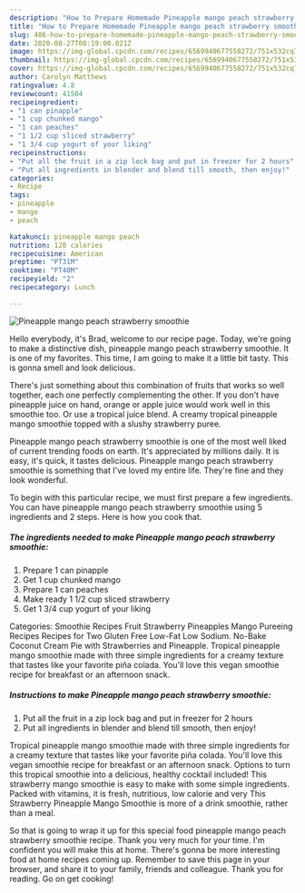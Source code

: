 ```yaml
---
description: "How to Prepare Homemade Pineapple mango peach strawberry smoothie"
title: "How to Prepare Homemade Pineapple mango peach strawberry smoothie"
slug: 486-how-to-prepare-homemade-pineapple-mango-peach-strawberry-smoothie
date: 2020-08-27T08:19:00.021Z
image: https://img-global.cpcdn.com/recipes/6569940677558272/751x532cq70/pineapple-mango-peach-strawberry-smoothie-recipe-main-photo.jpg
thumbnail: https://img-global.cpcdn.com/recipes/6569940677558272/751x532cq70/pineapple-mango-peach-strawberry-smoothie-recipe-main-photo.jpg
cover: https://img-global.cpcdn.com/recipes/6569940677558272/751x532cq70/pineapple-mango-peach-strawberry-smoothie-recipe-main-photo.jpg
author: Carolyn Matthews
ratingvalue: 4.8
reviewcount: 41504
recipeingredient:
- "1 can pinapple"
- "1 cup chunked mango"
- "1 can peaches"
- "1 1/2 cup sliced strawberry"
- "1 3/4 cup yogurt of your liking"
recipeinstructions:
- "Put all the fruit in a zip lock bag and put in freezer for 2 hours"
- "Put all ingredients in blender and blend till smooth, then enjoy!"
categories:
- Recipe
tags:
- pineapple
- mango
- peach

katakunci: pineapple mango peach 
nutrition: 120 calories
recipecuisine: American
preptime: "PT31M"
cooktime: "PT40M"
recipeyield: "2"
recipecategory: Lunch

---
```



![Pineapple mango peach strawberry smoothie](https://img-global.cpcdn.com/recipes/6569940677558272/751x532cq70/pineapple-mango-peach-strawberry-smoothie-recipe-main-photo.jpg)

Hello everybody, it's Brad, welcome to our recipe page. Today, we're going to make a distinctive dish, pineapple mango peach strawberry smoothie. It is one of my favorites. This time, I am going to make it a little bit tasty. This is gonna smell and look delicious.

There&#39;s just something about this combination of fruits that works so well together, each one perfectly complementing the other. If you don&#39;t have pineapple juice on hand, orange or apple juice would work well in this smoothie too. Or use a tropical juice blend. A creamy tropical pineapple mango smoothie topped with a slushy strawberry puree.

Pineapple mango peach strawberry smoothie is one of the most well liked of current trending foods on earth. It's appreciated by millions daily. It is easy, it's quick, it tastes delicious. Pineapple mango peach strawberry smoothie is something that I've loved my entire life. They're fine and they look wonderful.


To begin with this particular recipe, we must first prepare a few ingredients. You can have pineapple mango peach strawberry smoothie using 5 ingredients and 2 steps. Here is how you cook that.

<!--inarticleads1-->

##### The ingredients needed to make Pineapple mango peach strawberry smoothie:

1. Prepare 1 can pinapple
1. Get 1 cup chunked mango
1. Prepare 1 can peaches
1. Make ready 1 1/2 cup sliced strawberry
1. Get 1 3/4 cup yogurt of your liking


Categories: Smoothie Recipes Fruit Strawberry Pineapples Mango Pureeing Recipes Recipes for Two Gluten Free Low-Fat Low Sodium. No-Bake Coconut Cream Pie with Strawberries and Pineapple. Tropical pineapple mango smoothie made with three simple ingredients for a creamy texture that tastes like your favorite piña colada. You&#39;ll love this vegan smoothie recipe for breakfast or an afternoon snack. 

<!--inarticleads2-->

##### Instructions to make Pineapple mango peach strawberry smoothie:

1. Put all the fruit in a zip lock bag and put in freezer for 2 hours
1. Put all ingredients in blender and blend till smooth, then enjoy!


Tropical pineapple mango smoothie made with three simple ingredients for a creamy texture that tastes like your favorite piña colada. You&#39;ll love this vegan smoothie recipe for breakfast or an afternoon snack. Options to turn this tropical smoothie into a delicious, healthy cocktail included! This strawberry mango smoothie is easy to make with some simple ingredients. Packed with vitamins, it is fresh, nutritious, low calorie and very This Strawberry Pineapple Mango Smoothie is more of a drink smoothie, rather than a meal. 

So that is going to wrap it up for this special food pineapple mango peach strawberry smoothie recipe. Thank you very much for your time. I'm confident you will make this at home. There's gonna be more interesting food at home recipes coming up. Remember to save this page in your browser, and share it to your family, friends and colleague. Thank you for reading. Go on get cooking!
